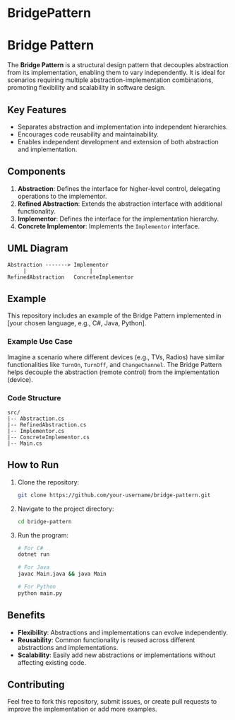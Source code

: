 # BridgePattern
# Bridge Pattern

The **Bridge Pattern** is a structural design pattern that decouples abstraction from its implementation, enabling them to vary independently. It is ideal for scenarios requiring multiple abstraction-implementation combinations, promoting flexibility and scalability in software design.

## Key Features
- Separates abstraction and implementation into independent hierarchies.
- Encourages code reusability and maintainability.
- Enables independent development and extension of both abstraction and implementation.

## Components
1. **Abstraction**: Defines the interface for higher-level control, delegating operations to the implementor.
2. **Refined Abstraction**: Extends the abstraction interface with additional functionality.
3. **Implementor**: Defines the interface for the implementation hierarchy.
4. **Concrete Implementor**: Implements the `Implementor` interface.

## UML Diagram
```
Abstraction -------> Implementor
     |                    |
RefinedAbstraction   ConcreteImplementor
```

## Example
This repository includes an example of the Bridge Pattern implemented in [your chosen language, e.g., C#, Java, Python].

### Example Use Case
Imagine a scenario where different devices (e.g., TVs, Radios) have similar functionalities like `TurnOn`, `TurnOff`, and `ChangeChannel`. The Bridge Pattern helps decouple the abstraction (remote control) from the implementation (device).

### Code Structure
```
src/
|-- Abstraction.cs
|-- RefinedAbstraction.cs
|-- Implementor.cs
|-- ConcreteImplementor.cs
|-- Main.cs
```

## How to Run
1. Clone the repository:
   ```bash
   git clone https://github.com/your-username/bridge-pattern.git
   ```
2. Navigate to the project directory:
   ```bash
   cd bridge-pattern
   ```
3. Run the program:
   ```bash
   # For C#
   dotnet run

   # For Java
   javac Main.java && java Main

   # For Python
   python main.py
   ```

## Benefits
- **Flexibility**: Abstractions and implementations can evolve independently.
- **Reusability**: Common functionality is reused across different abstractions and implementations.
- **Scalability**: Easily add new abstractions or implementations without affecting existing code.

## Contributing
Feel free to fork this repository, submit issues, or create pull requests to improve the implementation or add more examples.



